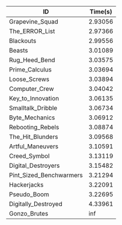 |ID|Time(s)|
|-|-|
|Grapevine_Squad|2.93056|
|The_ERROR_List|2.97366|
|Blackouts|2.99556|
|Beasts|3.01089|
|Rug_Heed_Bend|3.03575|
|Prime_Calculus|3.03694|
|Loose_Screws|3.03894|
|Computer_Crew|3.04042|
|Key_to_Innovation|3.06135|
|Smalltalk_Dribble|3.06734|
|Byte_Mechanics|3.06912|
|Rebooting_Rebels|3.08874|
|The_Hit_Blunders|3.09568|
|Artful_Maneuvers|3.10591|
|Creed_Symbol|3.13119|
|Digital_Destroyers|3.15482|
|Pint_Sized_Benchwarmers|3.21294|
|Hackerjacks|3.22091|
|Pseudo_Boom|3.22695|
|Digitally_Destroyed|4.33961|
|Gonzo_Brutes|inf|
